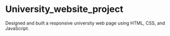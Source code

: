 # University_website_project
 Designed and built a responsive university web page using HTML, CSS, and JavaScript. 
